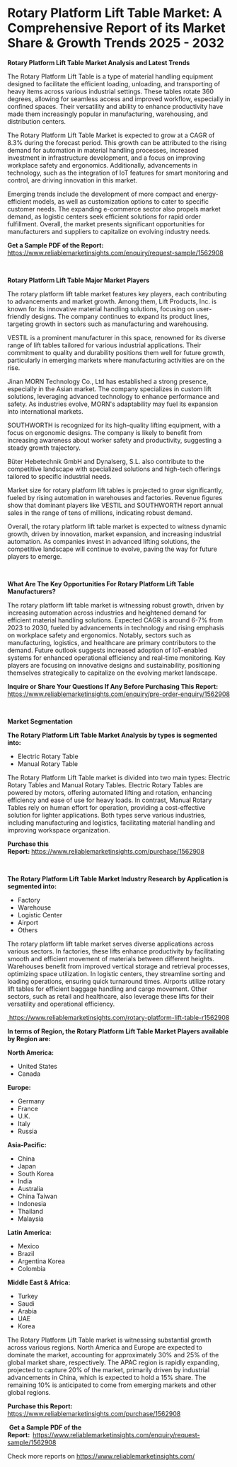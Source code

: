 <p><h1>Rotary Platform Lift Table Market: A Comprehensive Report of its Market Share & Growth Trends 2025 - 2032</h1></p><p><strong>Rotary Platform Lift Table Market Analysis and Latest Trends</strong></p>
<p><p>The Rotary Platform Lift Table is a type of material handling equipment designed to facilitate the efficient loading, unloading, and transporting of heavy items across various industrial settings. These tables rotate 360 degrees, allowing for seamless access and improved workflow, especially in confined spaces. Their versatility and ability to enhance productivity have made them increasingly popular in manufacturing, warehousing, and distribution centers.</p><p>The Rotary Platform Lift Table Market is expected to grow at a CAGR of 8.3% during the forecast period. This growth can be attributed to the rising demand for automation in material handling processes, increased investment in infrastructure development, and a focus on improving workplace safety and ergonomics. Additionally, advancements in technology, such as the integration of IoT features for smart monitoring and control, are driving innovation in this market. </p><p>Emerging trends include the development of more compact and energy-efficient models, as well as customization options to cater to specific customer needs. The expanding e-commerce sector also propels market demand, as logistic centers seek efficient solutions for rapid order fulfillment. Overall, the market presents significant opportunities for manufacturers and suppliers to capitalize on evolving industry needs.</p></p>
<p><strong>Get a Sample PDF of the Report:&nbsp;</strong> <a href="https://www.reliablemarketinsights.com/enquiry/request-sample/1562908?utm_campaign=2564&utm_medium=2&utm_source=Github&utm_content=ia&utm_term=11042025&utm_id=rotary-platform-lift-table">https://www.reliablemarketinsights.com/enquiry/request-sample/1562908</a></p>
<p>&nbsp;</p>
<p><strong>Rotary Platform Lift Table Major Market Players</strong></p>
<p><p>The rotary platform lift table market features key players, each contributing to advancements and market growth. Among them, Lift Products, Inc. is known for its innovative material handling solutions, focusing on user-friendly designs. The company continues to expand its product lines, targeting growth in sectors such as manufacturing and warehousing.</p><p>VESTIL is a prominent manufacturer in this space, renowned for its diverse range of lift tables tailored for various industrial applications. Their commitment to quality and durability positions them well for future growth, particularly in emerging markets where manufacturing activities are on the rise.</p><p>Jinan MORN Technology Co., Ltd has established a strong presence, especially in the Asian market. The company specializes in custom lift solutions, leveraging advanced technology to enhance performance and safety. As industries evolve, MORN's adaptability may fuel its expansion into international markets.</p><p>SOUTHWORTH is recognized for its high-quality lifting equipment, with a focus on ergonomic designs. The company is likely to benefit from increasing awareness about worker safety and productivity, suggesting a steady growth trajectory.</p><p>Büter Hebetechnik GmbH and Dynalserg, S.L. also contribute to the competitive landscape with specialized solutions and high-tech offerings tailored to specific industrial needs.</p><p>Market size for rotary platform lift tables is projected to grow significantly, fueled by rising automation in warehouses and factories. Revenue figures show that dominant players like VESTIL and SOUTHWORTH report annual sales in the range of tens of millions, indicating robust demand.</p><p>Overall, the rotary platform lift table market is expected to witness dynamic growth, driven by innovation, market expansion, and increasing industrial automation. As companies invest in advanced lifting solutions, the competitive landscape will continue to evolve, paving the way for future players to emerge.</p></p>
<p>&nbsp;</p>
<p><strong>What Are The Key Opportunities For Rotary Platform Lift Table Manufacturers?</strong></p>
<p><p>The rotary platform lift table market is witnessing robust growth, driven by increasing automation across industries and heightened demand for efficient material handling solutions. Expected CAGR is around 6-7% from 2023 to 2030, fueled by advancements in technology and rising emphasis on workplace safety and ergonomics. Notably, sectors such as manufacturing, logistics, and healthcare are primary contributors to the demand. Future outlook suggests increased adoption of IoT-enabled systems for enhanced operational efficiency and real-time monitoring. Key players are focusing on innovative designs and sustainability, positioning themselves strategically to capitalize on the evolving market landscape.</p></p>
<p><strong>Inquire or Share Your Questions If Any Before Purchasing This Report:</strong> <a href="https://www.reliablemarketinsights.com/enquiry/pre-order-enquiry/1562908?utm_campaign=2564&utm_medium=2&utm_source=Github&utm_content=ia&utm_term=11042025&utm_id=rotary-platform-lift-table">https://www.reliablemarketinsights.com/enquiry/pre-order-enquiry/1562908</a></p>
<p>&nbsp;</p>
<p><strong>Market Segmentation</strong></p>
<p><strong>The Rotary Platform Lift Table Market Analysis by types is segmented into:</strong></p>
<p><ul><li>Electric Rotary Table</li><li>Manual Rotary Table</li></ul></p>
<p><p>The Rotary Platform Lift Table market is divided into two main types: Electric Rotary Tables and Manual Rotary Tables. Electric Rotary Tables are powered by motors, offering automated lifting and rotation, enhancing efficiency and ease of use for heavy loads. In contrast, Manual Rotary Tables rely on human effort for operation, providing a cost-effective solution for lighter applications. Both types serve various industries, including manufacturing and logistics, facilitating material handling and improving workspace organization.</p></p>
<p><strong>Purchase this Report:&nbsp;</strong><a href="https://www.reliablemarketinsights.com/purchase/1562908?utm_campaign=2564&utm_medium=2&utm_source=Github&utm_content=ia&utm_term=11042025&utm_id=rotary-platform-lift-table">https://www.reliablemarketinsights.com/purchase/1562908</a></p>
<p>&nbsp;</p>
<p><strong>The Rotary Platform Lift Table Market Industry Research by Application is segmented into:</strong></p>
<p><ul><li>Factory</li><li>Warehouse</li><li>Logistic Center</li><li>Airport</li><li>Others</li></ul></p>
<p><p>The rotary platform lift table market serves diverse applications across various sectors. In factories, these lifts enhance productivity by facilitating smooth and efficient movement of materials between different heights. Warehouses benefit from improved vertical storage and retrieval processes, optimizing space utilization. In logistic centers, they streamline sorting and loading operations, ensuring quick turnaround times. Airports utilize rotary lift tables for efficient baggage handling and cargo movement. Other sectors, such as retail and healthcare, also leverage these lifts for their versatility and operational efficiency.</p></p>
<p><a href="https://www.reliablemarketinsights.com/rotary-platform-lift-table-r1562908?utm_campaign=2564&utm_medium=2&utm_source=Github&utm_content=ia&utm_term=11042025&utm_id=rotary-platform-lift-table">&nbsp;https://www.reliablemarketinsights.com/rotary-platform-lift-table-r1562908</a></p>
<p><strong>In terms of Region, the Rotary Platform Lift Table Market Players available by Region are:</strong></p>
<p>
    <p> <strong> North America: </strong>
        <ul>
            <li>United States</li>
            <li>Canada</li>
        </ul>
        </p> 
    <p> <strong> Europe: </strong>
        <ul>
            <li>Germany</li>
            <li>France</li>
            <li>U.K.</li>
            <li>Italy</li>
            <li>Russia</li>
        </ul>
        </p> 
    <p> <strong> Asia-Pacific: </strong>
        <ul>
            <li>China</li>
            <li>Japan</li>
            <li>South Korea</li>
            <li>India</li>
            <li>Australia</li>
            <li>China Taiwan</li>
            <li>Indonesia</li>
            <li>Thailand</li>
            <li>Malaysia</li>
        </ul>
        </p> 
    <p> <strong> Latin America: </strong>
        <ul>
            <li>Mexico</li>
            <li>Brazil</li>
            <li>Argentina Korea</li>
            <li>Colombia</li>
        </ul>
        </p> 
    <p> <strong> Middle East & Africa: </strong>
        <ul>
            <li>Turkey</li>
            <li>Saudi</li>
            <li>Arabia</li>
            <li>UAE</li>
            <li>Korea</li>
        </ul>
    </p>
    </p>
<p><p>The Rotary Platform Lift Table market is witnessing substantial growth across various regions. North America and Europe are expected to dominate the market, accounting for approximately 30% and 25% of the global market share, respectively. The APAC region is rapidly expanding, projected to capture 20% of the market, primarily driven by industrial advancements in China, which is expected to hold a 15% share. The remaining 10% is anticipated to come from emerging markets and other global regions.</p></p>
<p><strong>Purchase this Report: </strong><a href="https://www.reliablemarketinsights.com/purchase/1562908?utm_campaign=2564&utm_medium=2&utm_source=Github&utm_content=ia&utm_term=11042025&utm_id=rotary-platform-lift-table">https://www.reliablemarketinsights.com/purchase/1562908</a></p>
<p>&nbsp;<strong>Get a Sample PDF of the Report:&nbsp;&nbsp;</strong><a href="https://www.reliablemarketinsights.com/enquiry/request-sample/1562908?utm_campaign=2564&utm_medium=2&utm_source=Github&utm_content=ia&utm_term=11042025&utm_id=rotary-platform-lift-table">https://www.reliablemarketinsights.com/enquiry/request-sample/1562908</a></p>
<p><strong></strong></p>
<p>Check more reports on <a href="https://www.reliablemarketinsights.com/?utm_campaign=2564&utm_medium=2&utm_source=Github&utm_content=ia&utm_term=11042025&utm_id=rotary-platform-lift-table">https://www.reliablemarketinsights.com/</a></p>